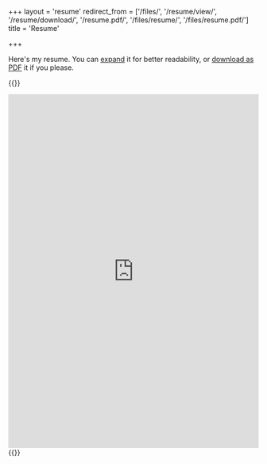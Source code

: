 +++
layout = 'resume'
redirect_from = ['/files/', '/resume/view/', '/resume/download/', '/resume.pdf/', '/files/resume/', '/files/resume.pdf/']
title = 'Resume'

+++

Here's my resume. You can [expand](https://drive.google.com/file/d/1zblqFeTflK1ksWdyUZv665Joi95hLQdB/view) it for better readability, or [download as PDF](https://drive.google.com/uc?id=1zblqFeTflK1ksWdyUZv665Joi95hLQdB&export=download) it if you please.

{{<rawhtml>}}
<div style="aspect-ratio: 1/1.414">
    <iframe src="https://drive.google.com/file/d/1zblqFeTflK1ksWdyUZv665Joi95hLQdB/preview" width="100%" height="100%" style="border-width:0">
        <p>It appears you don't have a PDF plugin for this browser. No biggie... you can <a href="https://drive.google.com/uc?id=1zblqFeTflK1ksWdyUZv665Joi95hLQdB&export=download" target="_blank">click here to download the PDF file.</a></p>
    </iframe>
</div>
{{</rawhtml>}}
